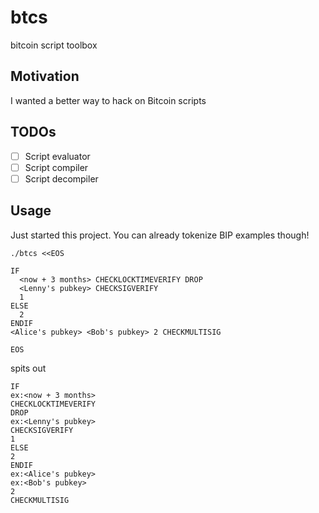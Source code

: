 
# btcs

  bitcoin script toolbox

## Motivation

  I wanted a better way to hack on Bitcoin scripts

## TODOs

- [ ] Script evaluator
- [ ] Script compiler
- [ ] Script decompiler

## Usage

  Just started this project. You can already tokenize BIP examples though!

```
./btcs <<EOS

IF
  <now + 3 months> CHECKLOCKTIMEVERIFY DROP
  <Lenny's pubkey> CHECKSIGVERIFY
  1
ELSE
  2
ENDIF
<Alice's pubkey> <Bob's pubkey> 2 CHECKMULTISIG

EOS
```

spits out

```
IF
ex:<now + 3 months>
CHECKLOCKTIMEVERIFY
DROP
ex:<Lenny's pubkey>
CHECKSIGVERIFY
1
ELSE
2
ENDIF
ex:<Alice's pubkey>
ex:<Bob's pubkey>
2
CHECKMULTISIG
```
